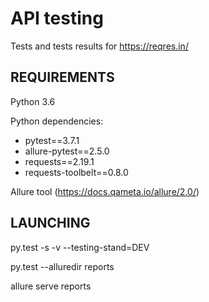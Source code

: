 API testing
=========
Tests and tests results for https://reqres.in/

## REQUIREMENTS
Python 3.6

Python dependencies:
* pytest==3.7.1
* allure-pytest==2.5.0
* requests==2.19.1
* requests-toolbelt==0.8.0

Allure tool (https://docs.qameta.io/allure/2.0/)

## LAUNCHING
py.test -s -v --testing-stand=DEV

py.test --alluredir reports

allure serve reports


